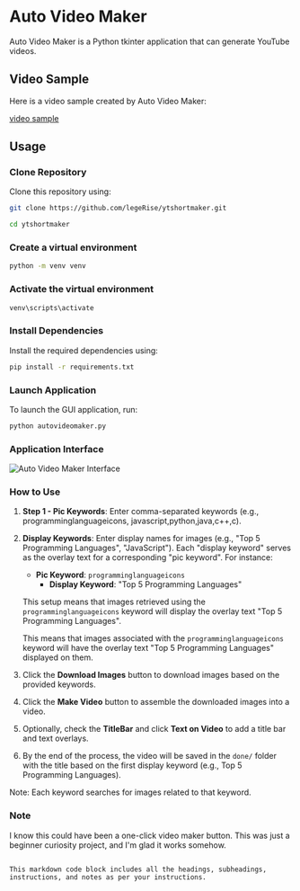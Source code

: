 # Auto Video Maker

Auto Video Maker is a Python tkinter application that can generate YouTube videos.

## Video Sample
Here is a video sample created by Auto Video Maker:

[video sample](https://github.com/legerise/ytshortmaker/raw/master/done/Top%205%20Programming%20Languages.mp4)


## Usage

### Clone Repository

Clone this repository using:

```bash
git clone https://github.com/legeRise/ytshortmaker.git
```

```bash
cd ytshortmaker
```

### Create a virtual environment

```bash
python -m venv venv
```

### Activate the virtual environment

```bash
venv\scripts\activate
```

### Install Dependencies

Install the required dependencies using:

```bash
pip install -r requirements.txt
```

### Launch Application

To launch the GUI application, run:

```bash
python autovideomaker.py
```

### Application Interface

![Auto Video Maker Interface](https://github.com/legerise/ytshortmaker/raw/master/assets/interface.png)

### How to Use

1. **Step 1 - Pic Keywords**: Enter comma-separated keywords (e.g., programminglanguageicons, javascript,python,java,c++,c).
   
2. **Display Keywords**: Enter display names for images (e.g., "Top 5 Programming Languages", "JavaScript"). Each "display keyword" serves as the overlay text for a corresponding "pic keyword". For instance:

   - **Pic Keyword**: `programminglanguageicons`
     - **Display Keyword**: "Top 5 Programming Languages"

   This setup means that images retrieved using the `programminglanguageicons` keyword will display the overlay text "Top 5 Programming Languages".


   This means that images associated with the `programminglanguageicons` keyword will have the overlay text "Top 5 Programming Languages" displayed on them.

3. Click the **Download Images** button to download images based on the provided keywords.

4. Click the **Make Video** button to assemble the downloaded images into a video.

5. Optionally, check the **TitleBar** and click **Text on Video** to add a title bar and text overlays.

6. By the end of the process, the video will be saved in the `done/` folder with the title based on the first display keyword (e.g., Top 5 Programming Languages).

Note: Each keyword searches for images related to that keyword.

### Note

I know this could have been a one-click video maker button. This was just a beginner curiosity project, and I'm glad it works somehow.
``` 

This markdown code block includes all the headings, subheadings, instructions, and notes as per your instructions.
